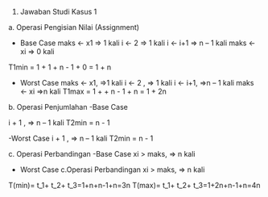 1. Jawaban Studi Kasus 1

a. Operasi Pengisian Nilai (Assignment)

- Base Case
maks <- x1 => 1 kali
i <- 2 => 1 kali
i <- i+1 => n – 1 kali
maks <- xi => 0 kali

T1min = 1 + 1 + n - 1 + 0 = 1 + n

- Worst Case
maks <- x1, =>1 kali
i <- 2 , => 1 kali
i <- i+1, =>n – 1 kali
maks <- xi =>n kali
T1max = 1 + + n - 1 + n = 1 + 2n

b. Operasi Penjumlahan
-Base Case

i + 1 , => n – 1 kali
T2min = n - 1

-Worst Case
i + 1 , => n – 1 kali
T2min = n - 1

c. Operasi Perbandingan
-Base Case
xi > maks, => n kali

- Worst Case
c.Operasi Perbandingan
xi > maks, => n kali

T(min)= t_1+ t_2+ t_3=1+n+n-1+n=3n
T(max)= t_1+ t_2+ t_3=1+2n+n-1+n=4n

